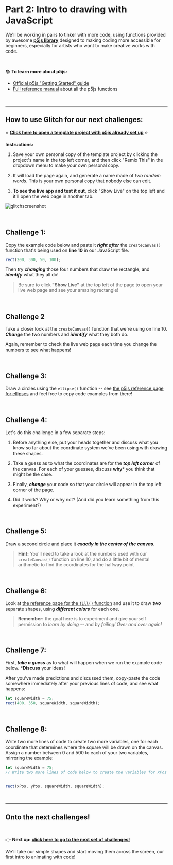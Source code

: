 # Part 2: Intro to drawing with JavaScript 

We'll be working in pairs to tinker with more code, using functions provided by awesome [**p5js library**](https://p5js.org/) designed to making coding more accessible for beginners, especially for artists who want to make creative works with code.

<br/>

:books: **To learn more about p5js:**

  - [Official p5js "Getting Started" guide](https://p5js.org/get-started/)
  - [Full reference manual](https://p5js.org/reference/) about all the p5js functions

<br/>

<hr/>

## How to use Glitch for our next challenges:

:star: [**Click here to open a template project with p5js already set up**](https://glitch.com/edit/#!/canvas-challenges) :star:

**Instructions:**

  1. Save your own personal copy of the template project by clicking the project's name in the top left corner, and then click "Remix This" in the dropdown menu to make your own personal copy.
  
  2. It will load the page again, and generate a name made of *two random words*. This is your own personal copy that nobody else can edit.
  
  3. **To see the live app and test it out**, click "Show Live" on the top left and it'll open the web page in another tab.

![glitchscreenshot](https://user-images.githubusercontent.com/1555022/40146036-e95ba9ec-5918-11e8-9533-094d6f8d858e.png)

<br/>

## Challenge 1:

Copy the example code below and paste it ***right after*** the `createCanvas()` function that's being used on **line 10** in our JavaScript file.

```javascript
rect(200, 300, 50, 100);
```

Then try ***changing*** those four numbers that draw the rectangle, and ***identify*** what they all do!

  > Be sure to click **"Show Live"** at the top left of the page to open your live web page and see your amazing rectangle!

<br/>

## Challenge 2

Take a closer look at the `createCanvas()` function that we're using on line 10. ***Change*** the two numbers and ***identify*** what they both do.

Again, remember to check the live web page each time you change the numbers to see what happens!


<br/>

## Challenge 3:

Draw a circles using the `ellipse()` function -- see [the p5js reference page for ellipses](https://p5js.org/reference/#/p5/ellipse) and feel free to copy code examples from there!

<br/>

## Challenge 4:

Let's do this challenge in a few separate steps:

  1. Before anything else, put your heads together and discuss what you know so far about the coordinate system we've been using with drawing these shapes.
  
  2. Take a guess as to what the coordinates are for the ***top left corner*** of the canvas. For each of your guesses, discuss **why*** you think that might be the case.
  
  3. Finally, ***change*** your code so that your circle will appear in the top left corner of the page.
  
  4. Did it work? Why or why not? (And did you learn something from this experiment?)

<br/>

## Challenge 5:

Draw a second circle and place it ***exactly in the center of the canvas***.

  > **Hint:** You'll need to take a look at the numbers used with our `createCanvas()` function on line 10, and do a little bit of mental arithmetic to find the coordinates for the halfway point

<br/>

## Challenge 6:

Look at [the reference page for the `fill()` function](https://p5js.org/reference/#/p5/fill) and use it to draw ***two*** separate shapes, using ***different colors*** for each one.

  > **Remember:** the goal here is to experiment and give yourself permission to *learn by doing* -- and by *failing!* *Over and over again!*

<br/>

## Challenge 7:

First, ***take a guess*** as to what will happen when we run the example code below. ***Discuss** your ideas!

After you've made predictions and discussed them, copy-paste the code somewhere immediately after your previous lines of code, and see what happens:

```javascript
let squareWidth = 75;
rect(400, 350, squareWidth, squareWidth);
```

<br/>

## Challenge 8:

Write two more lines of code to create two more variables, one for each coordinate that determines where the square will be drawn on the canvas. Assign a number between 0 and 500 to each of your two variables, mirroring the example:

```javascript
let squareWidth = 75;
// Write two more lines of code below to create the variables for xPos and yPos


rect(xPos, yPos, squareWidth, squareWidth);
```


<br/>
<hr/>

## Onto the next challenges!

<br/>

:point_right: **Next up: [click here to go to the next set of challenges!](https://github.com/LearnTeachCode/js-intro-drawing/blob/master/3-animation.md)**

We'll take our simple shapes and start moving them across the screen, our first intro to animating with code!
